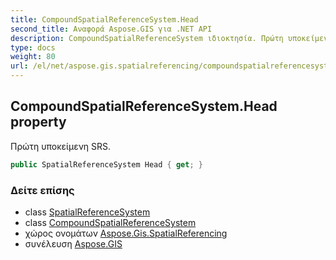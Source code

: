 ```yaml
---
title: CompoundSpatialReferenceSystem.Head
second_title: Αναφορά Aspose.GIS για .NET API
description: CompoundSpatialReferenceSystem ιδιοκτησία. Πρώτη υποκείμενη SRS.
type: docs
weight: 80
url: /el/net/aspose.gis.spatialreferencing/compoundspatialreferencesystem/head/
---
```

## CompoundSpatialReferenceSystem.Head property

Πρώτη υποκείμενη SRS.

```csharp
public SpatialReferenceSystem Head { get; }
```

### Δείτε επίσης

* class [SpatialReferenceSystem](../../spatialreferencesystem/)
* class [CompoundSpatialReferenceSystem](../)
* χώρος ονομάτων [Aspose.Gis.SpatialReferencing](../../compoundspatialreferencesystem/)
* συνέλευση [Aspose.GIS](../../../)


